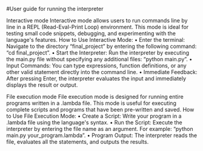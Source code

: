 #User guide for running the interpreter

Interactive mode
Interactive mode allows users to run commands line by line in a REPL (Read-Eval-Print Loop) environment. This mode is ideal for testing small code snippets, debugging, and experimenting with the language's features.
How to Use Interactive Mode:
•	Enter the terminal: Navigate to the directory “final_project” by entering the following command: “cd final_project”.
•	Start the Interpreter: Run the interpreter by executing the main.py file without specifying any additional files: “python main.py”.
•	Input Commands: You can type expressions, function definitions, or any other valid statement directly into the command line.
•	Immediate Feedback: After pressing Enter, the interpreter evaluates the input and immediately displays the result or output.

File execution mode
File execution mode is designed for running entire programs written in a .lambda file. This mode is useful for executing complete scripts and programs that have been pre-written and saved.
How to Use File Execution Mode:
•	Create a Script: Write your program in a .lambda file using the language's syntax.
•	Run the Script: Execute the interpreter by entering the file name as an argument. For example: “python main.py your_program.lambda”.
•	Program Output: The interpreter reads the file, evaluates all the statements, and outputs the results.
